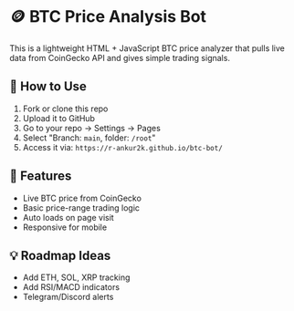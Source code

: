 # 🪙 BTC Price Analysis Bot

This is a lightweight HTML + JavaScript BTC price analyzer that pulls live data from CoinGecko API and gives simple trading signals.

## 🚀 How to Use

1. Fork or clone this repo
2. Upload it to GitHub
3. Go to your repo → Settings → Pages
4. Select "Branch: `main`, folder: `/root`"
5. Access it via: `https://r-ankur2k.github.io/btc-bot/`

## 📌 Features

- Live BTC price from CoinGecko
- Basic price-range trading logic
- Auto loads on page visit
- Responsive for mobile

## 💡 Roadmap Ideas

- Add ETH, SOL, XRP tracking
- Add RSI/MACD indicators
- Telegram/Discord alerts
